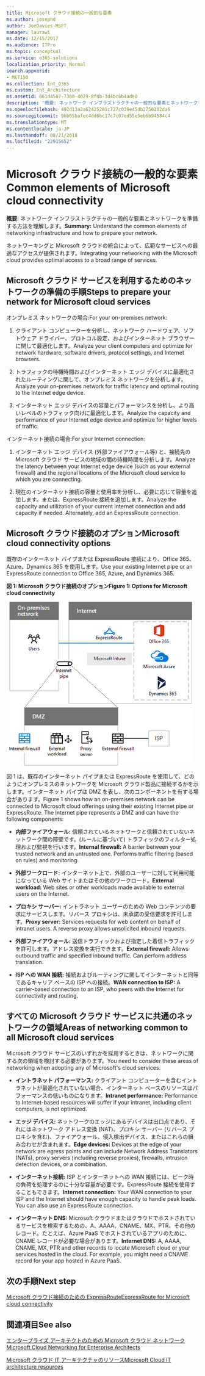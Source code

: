 ```yaml
---
title: Microsoft クラウド接続の一般的な要素
ms.author: josephd
author: JoeDavies-MSFT
manager: laurawi
ms.date: 12/15/2017
ms.audience: ITPro
ms.topic: conceptual
ms.service: o365-solutions
localization_priority: Normal
search.appverid:
- MET150
ms.collection: Ent_O365
ms.custom: Ent_Architecture
ms.assetid: 061d4507-7360-4029-8f4b-3d4bc6b4ade0
description: '概要: ネットワーク インフラストラクチャの一般的な要素とネットワークを準備する方法を理解します。'
ms.openlocfilehash: 492d13a2a62425201c727c039e45db2750202da6
ms.sourcegitcommit: 9bb65bafec4dd6bc17c7c07ed55e5eb6b94584c4
ms.translationtype: MT
ms.contentlocale: ja-JP
ms.lasthandoff: 08/21/2018
ms.locfileid: "22915652"
---
```

# <a name="common-elements-of-microsoft-cloud-connectivity"></a><span data-ttu-id="33618-103">Microsoft クラウド接続の一般的な要素</span><span class="sxs-lookup"><span data-stu-id="33618-103">Common elements of Microsoft cloud connectivity</span></span>

 <span data-ttu-id="33618-104">**概要:** ネットワーク インフラストラクチャの一般的な要素とネットワークを準備する方法を理解します。</span><span class="sxs-lookup"><span data-stu-id="33618-104">**Summary:** Understand the common elements of networking infrastructure and how to prepare your network.</span></span>
  
<span data-ttu-id="33618-105">ネットワーキングと Microsoft クラウドの統合によって、広範なサービスへの最適なアクセスが提供されます。</span><span class="sxs-lookup"><span data-stu-id="33618-105">Integrating your networking with the Microsoft cloud provides optimal access to a broad range of services.</span></span>
  
## <a name="steps-to-prepare-your-network-for-microsoft-cloud-services"></a><span data-ttu-id="33618-106">Microsoft クラウド サービスを利用するためのネットワークの準備の手順</span><span class="sxs-lookup"><span data-stu-id="33618-106">Steps to prepare your network for Microsoft cloud services</span></span>
<span data-ttu-id="33618-107"><a name="steps"> </a></span><span class="sxs-lookup"><span data-stu-id="33618-107"><a name="steps"> </a></span></span>

<span data-ttu-id="33618-108">オンプレミス ネットワークの場合:</span><span class="sxs-lookup"><span data-stu-id="33618-108">For your on-premises network:</span></span>
  
1. <span data-ttu-id="33618-109">クライアント コンピューターを分析し、ネットワーク ハードウェア、ソフトウェア ドライバー、プロトコル設定、およびインターネット ブラウザーに関して最適化します。</span><span class="sxs-lookup"><span data-stu-id="33618-109">Analyze your client computers and optimize for network hardware, software drivers, protocol settings, and Internet browsers.</span></span>
    
2. <span data-ttu-id="33618-110">トラフィックの待機時間およびインターネット エッジ デバイスに最適化されたルーティングに関して、オンプレミス ネットワークを分析します。</span><span class="sxs-lookup"><span data-stu-id="33618-110">Analyze your on-premises network for traffic latency and optimal routing to the Internet edge device.</span></span>
    
3. <span data-ttu-id="33618-111">インターネット エッジ デバイスの容量とパフォーマンスを分析し、より高いレベルのトラフィック向けに最適化します。</span><span class="sxs-lookup"><span data-stu-id="33618-111">Analyze the capacity and performance of your Internet edge device and optimize for higher levels of traffic.</span></span>
    
<span data-ttu-id="33618-112">インターネット接続の場合:</span><span class="sxs-lookup"><span data-stu-id="33618-112">For your Internet connection:</span></span>
  
1. <span data-ttu-id="33618-113">インターネット エッジ デバイス (外部ファイアウォール等) と、接続先の Microsoft クラウド サービスの地域の間の待機時間を分析します。</span><span class="sxs-lookup"><span data-stu-id="33618-113">Analyze the latency between your Internet edge device (such as your external firewall) and the regional locations of the Microsoft cloud service to which you are connecting.</span></span>
    
2. <span data-ttu-id="33618-p101">現在のインターネット接続の容量と使用率を分析し、必要に応じて容量を追加します。または、ExpressRoute 接続を追加します。</span><span class="sxs-lookup"><span data-stu-id="33618-p101">Analyze the capacity and utilization of your current Internet connection and add capacity if needed. Alternately, add an ExpressRoute connection.</span></span>
    
## <a name="microsoft-cloud-connectivity-options"></a><span data-ttu-id="33618-116">Microsoft クラウド接続のオプション</span><span class="sxs-lookup"><span data-stu-id="33618-116">Microsoft cloud connectivity options</span></span>
<span data-ttu-id="33618-117"><a name="steps"> </a></span><span class="sxs-lookup"><span data-stu-id="33618-117"><a name="steps"> </a></span></span>

<span data-ttu-id="33618-118">既存のインターネット パイプまたは ExpressRoute 接続により、Office 365、Azure、Dynamics 365 を使用します。</span><span class="sxs-lookup"><span data-stu-id="33618-118">Use your existing Internet pipe or an ExpressRoute connection to Office 365, Azure, and Dynamics 365.</span></span>
  
<span data-ttu-id="33618-119">**図 1: Microsoft クラウド接続のオプション**</span><span class="sxs-lookup"><span data-stu-id="33618-119">**Figure 1: Options for Microsoft cloud connectivity**</span></span>

![図 1:Microsoft クラウド接続のオプション](media/Network-Poster/CommonElements.png)

  
<span data-ttu-id="33618-p102">図 1 は、既存のインターネット パイプまたは ExpressRoute を使用して、どのようにオンプレミスのネットワークを Microsoft クラウド製品に接続するかを示します。インターネット パイプは DMZ を表し、次のコンポーネントを有する場合があります。</span><span class="sxs-lookup"><span data-stu-id="33618-p102">Figure 1 shows how an on-premises network can be connected to Microsoft cloud offerings using their existing Internet pipe or ExpressRoute. The Internet pipe represents a DMZ and can have the following components:</span></span>
  
- <span data-ttu-id="33618-p103">**内部ファイアウォール:** 信頼されているネットワークと信頼されていないネットワーク間の障壁です。(ルールに基づいて) トラフィックのフィルター処理および監視を行います。</span><span class="sxs-lookup"><span data-stu-id="33618-p103">**Internal firewall:** A barrier between your trusted network and an untrusted one. Performs traffic filtering (based on rules) and monitoring.</span></span>
    
- <span data-ttu-id="33618-125">**外部ワークロード:** インターネット上で、外部のユーザーに対して利用可能になっている Web サイトまたはその他のワークロード。</span><span class="sxs-lookup"><span data-stu-id="33618-125">**External workload:** Web sites or other workloads made available to external users on the Internet.</span></span>
    
- <span data-ttu-id="33618-p104">**プロキシ サーバー:** イントラネット ユーザーのための Web コンテンツの要求にサービスします。リバース プロキシは、未承諾の受信要求を許可します。</span><span class="sxs-lookup"><span data-stu-id="33618-p104">**Proxy server:** Services requests for web content on behalf of intranet users. A reverse proxy allows unsolicited inbound requests.</span></span>
    
- <span data-ttu-id="33618-p105">**外部ファイアウォール:** 送信トラフィックおよび指定した着信トラフィックを許可します。アドレス変換を実行できます。</span><span class="sxs-lookup"><span data-stu-id="33618-p105">**External firewall:** Allows outbound traffic and specified inbound traffic. Can perform address translation.</span></span>
    
- <span data-ttu-id="33618-130">**ISP への WAN 接続:** 接続およびルーティングに関してインターネットと同等であるキャリア ベースの ISP への接続。</span><span class="sxs-lookup"><span data-stu-id="33618-130">**WAN connection to ISP:** A carrier-based connection to an ISP, who peers with the Internet for connectivity and routing.</span></span>
    
## <a name="areas-of-networking-common-to-all-microsoft-cloud-services"></a><span data-ttu-id="33618-131">すべての Microsoft クラウド サービスに共通のネットワークの領域</span><span class="sxs-lookup"><span data-stu-id="33618-131">Areas of networking common to all Microsoft cloud services</span></span>
<span data-ttu-id="33618-132"><a name="steps"> </a></span><span class="sxs-lookup"><span data-stu-id="33618-132"><a name="steps"> </a></span></span>

<span data-ttu-id="33618-133">Microsoft クラウド サービスのいずれかを採用するときは、ネットワークに関する次の領域を検討する必要があります。</span><span class="sxs-lookup"><span data-stu-id="33618-133">You need to consider these areas of networking when adopting any of Microsoft's cloud services.</span></span>
  
- <span data-ttu-id="33618-134">**イントラネット パフォーマンス:** クライアント コンピューターを含むイントラネットが最適化されていない場合、インターネット ベースのリソースはパフォーマンスの低いものになります。</span><span class="sxs-lookup"><span data-stu-id="33618-134">**Intranet performance:** Performance to Internet-based resources will suffer if your intranet, including client computers, is not optimized.</span></span>
    
- <span data-ttu-id="33618-135">**エッジ デバイス:** ネットワークのエッジにあるデバイスは出口点であり、それにはネットワーク アドレス変換 (NAT)、プロキシ サーバー (リバース プロキシを含む)、ファイアウォール、侵入検出デバイス、またはこれらの組み合わせが含まれます。</span><span class="sxs-lookup"><span data-stu-id="33618-135">**Edge devices:** Devices at the edge of your network are egress points and can include Network Address Translators (NATs), proxy servers (including reverse proxies), firewalls, intrusion detection devices, or a combination.</span></span>
    
- <span data-ttu-id="33618-p106">**インターネット接続:** ISP とインターネットへの WAN 接続には、ピーク時の負荷を処理するのに十分な容量が必要です。ExpressRoute 接続を使用することもできます。</span><span class="sxs-lookup"><span data-stu-id="33618-p106">**Internet connection:** Your WAN connection to your ISP and the Internet should have enough capacity to handle peak loads. You can also use an ExpressRoute connection.</span></span>
    
- <span data-ttu-id="33618-p107">**インターネット DNS:** Microsoft クラウドまたはクラウドでホストされているサービスを検索するための、A、AAAA、CNAME、MX、PTR、その他のレコード。たとえば、Azure PaaS でホストされているアプリのために、CNAME レコードが必要な場合があります。</span><span class="sxs-lookup"><span data-stu-id="33618-p107">**Internet DNS:** A, AAAA, CNAME, MX, PTR and other records to locate Microsoft cloud or your services hosted in the cloud. For example, you might need a CNAME record for your app hosted in Azure PaaS.</span></span>
    

## <a name="next-step"></a><span data-ttu-id="33618-140">次の手順</span><span class="sxs-lookup"><span data-stu-id="33618-140">Next step</span></span>

[<span data-ttu-id="33618-141">Microsoft クラウド接続のための ExpressRoute</span><span class="sxs-lookup"><span data-stu-id="33618-141">ExpressRoute for Microsoft cloud connectivity</span></span>](expressroute-for-microsoft-cloud-connectivity.md)

## <a name="see-also"></a><span data-ttu-id="33618-142">関連項目</span><span class="sxs-lookup"><span data-stu-id="33618-142">See also</span></span>

<span data-ttu-id="33618-143"><a name="steps"> </a></span><span class="sxs-lookup"><span data-stu-id="33618-143"><a name="steps"> </a></span></span>

[<span data-ttu-id="33618-144">エンタープライズ アーキテクトのための Microsoft クラウド ネットワーク</span><span class="sxs-lookup"><span data-stu-id="33618-144">Microsoft Cloud Networking for Enterprise Architects</span></span>](microsoft-cloud-networking-for-enterprise-architects.md)
  
[<span data-ttu-id="33618-145">Microsoft クラウド IT アーキテクチャのリソース</span><span class="sxs-lookup"><span data-stu-id="33618-145">Microsoft Cloud IT architecture resources</span></span>](microsoft-cloud-it-architecture-resources.md)


